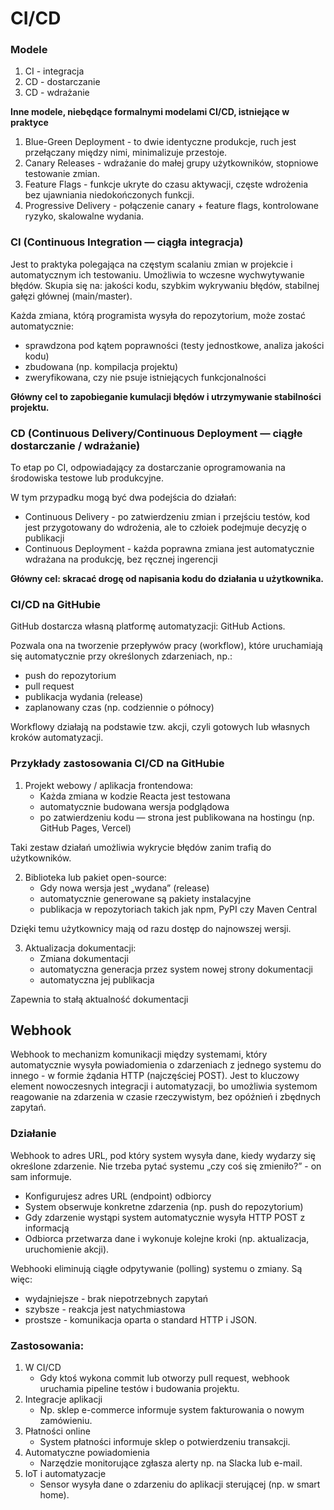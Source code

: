 # CI/CD

### Modele
1. CI - integracja
2. CD - dostarczanie
3. CD - wdrażanie

**Inne modele, niebędące formalnymi modelami CI/CD, istniejące w praktyce**
1. Blue-Green Deployment - to dwie identyczne produkcje, ruch jest przełączany między nimi, minimalizuje przestoje.
2. Canary Releases - wdrażanie do małej grupy użytkowników, stopniowe testowanie zmian.
3. Feature Flags - funkcje ukryte do czasu aktywacji, częste wdrożenia bez ujawniania niedokończonych funkcji.
4. Progressive Delivery - połączenie canary + feature flags, kontrolowane ryzyko, skalowalne wydania.


### CI (Continuous Integration — ciągła integracja)
Jest to praktyka polegająca na częstym scalaniu zmian w projekcie i automatycznym ich testowaniu. Umożliwia to wczesne wychwytywanie błędów. 
Skupia się na: jakości kodu, szybkim wykrywaniu błędów, stabilnej gałęzi głównej (main/master).

Każda zmiana, którą programista wysyła do repozytorium, może zostać automatycznie:
 - sprawdzona pod kątem poprawności (testy jednostkowe, analiza jakości kodu)
 - zbudowana (np. kompilacja projektu)
 - zweryfikowana, czy nie psuje istniejących funkcjonalności

**Główny cel to zapobieganie kumulacji błędów i utrzymywanie stabilności projektu.**


### CD (Continuous Delivery/Continuous Deployment — ciągłe dostarczanie / wdrażanie)
To etap po CI, odpowiadający za dostarczanie oprogramowania na środowiska testowe lub produkcyjne.

W tym przypadku mogą być dwa podejścia do działań:
 - Continuous Delivery	- po zatwierdzeniu zmian i przejściu testów, kod jest przygotowany do wdrożenia, ale to człoiek podejmuje decyzję o publikacji
 - Continuous Deployment - każda poprawna zmiana jest automatycznie wdrażana na produkcję, bez ręcznej ingerencji

**Główny cel: skracać drogę od napisania kodu do działania u użytkownika.**


### CI/CD na GitHubie
GitHub dostarcza własną platformę automatyzacji: GitHub Actions.

Pozwala ona na tworzenie przepływów pracy (workflow), które uruchamiają się automatycznie przy określonych zdarzeniach, np.:
 - push do repozytorium
 - pull request
 - publikacja wydania (release)
 - zaplanowany czas (np. codziennie o północy)

Workflowy działają na podstawie tzw. akcji, czyli gotowych lub własnych kroków automatyzacji.


### Przykłady zastosowania CI/CD na GitHubie

1. Projekt webowy / aplikacja frontendowa:
   - Każda zmiana w kodzie Reacta jest testowana
   - automatycznie budowana wersja podglądowa
   - po zatwierdzeniu kodu — strona jest publikowana na hostingu (np. GitHub Pages, Vercel)

Taki zestaw działań umożliwia wykrycie błędów zanim trafią do użytkowników.

2. Biblioteka lub pakiet open-source:
   - Gdy nowa wersja jest „wydana” (release)
   - automatycznie generowane są pakiety instalacyjne
   - publikacja w repozytoriach takich jak npm, PyPI czy Maven Central

Dzięki temu użytkownicy mają od razu dostęp do najnowszej wersji.

3. Aktualizacja dokumentacji:
   - Zmiana dokumentacji
   - automatyczna generacja przez system nowej strony dokumentacji
   - automatyczna jej publikacja

Zapewnia to stałą aktualność dokumentacji

## Webhook

Webhook to mechanizm komunikacji między systemami, który automatycznie wysyła powiadomienia o zdarzeniach z jednego systemu do innego - w formie żądania HTTP (najczęściej POST).
Jest to kluczowy element nowoczesnych integracji i automatyzacji, bo umożliwia systemom reagowanie na zdarzenia w czasie rzeczywistym, bez opóźnień i zbędnych zapytań.

### Działanie
Webhook to adres URL, pod który system wysyła dane, kiedy wydarzy się określone zdarzenie.
Nie trzeba pytać systemu „czy coś się zmieniło?” - on sam informuje.
 - Konfigurujesz adres URL (endpoint) odbiorcy
 - System obserwuje konkretne zdarzenia (np. push do repozytorium)
 - Gdy zdarzenie wystąpi system automatycznie wysyła HTTP POST z informacją
 - Odbiorca przetwarza dane i wykonuje kolejne kroki (np. aktualizacja, uruchomienie akcji).

Webhooki eliminują ciągłe odpytywanie (polling) systemu o zmiany. Są więc:
 - wydajniejsze - brak niepotrzebnych zapytań
 - szybsze - reakcja jest natychmiastowa
 - prostsze - komunikacja oparta o standard HTTP i JSON.

### Zastosowania:
1. W CI/CD
   - Gdy ktoś wykona commit lub otworzy pull request, webhook uruchamia pipeline testów i budowania projektu.
2. Integracje aplikacji
   - Np. sklep e-commerce informuje system fakturowania o nowym zamówieniu.
3. Płatności online
   - System płatności informuje sklep o potwierdzeniu transakcji.
4. Automatyczne powiadomienia
   - Narzędzie monitorujące zgłasza alerty np. na Slacka lub e-mail.
5. IoT i automatyzacje
   - Sensor wysyła dane o zdarzeniu do aplikacji sterującej (np. w smart home).

